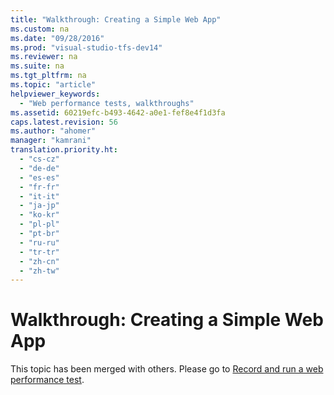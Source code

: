 ```yaml
---
title: "Walkthrough: Creating a Simple Web App"
ms.custom: na
ms.date: "09/28/2016"
ms.prod: "visual-studio-tfs-dev14"
ms.reviewer: na
ms.suite: na
ms.tgt_pltfrm: na
ms.topic: "article"
helpviewer_keywords: 
  - "Web performance tests, walkthroughs"
ms.assetid: 60219efc-b493-4642-a0e1-fef8e4f1d3fa
caps.latest.revision: 56
ms.author: "ahomer"
manager: "kamrani"
translation.priority.ht: 
  - "cs-cz"
  - "de-de"
  - "es-es"
  - "fr-fr"
  - "it-it"
  - "ja-jp"
  - "ko-kr"
  - "pl-pl"
  - "pt-br"
  - "ru-ru"
  - "tr-tr"
  - "zh-cn"
  - "zh-tw"
---
```

# Walkthrough: Creating a Simple Web App
This topic has been merged with others. Please go to [Record and run a web performance test](assetId:///bd0a82fd-cec0-4861-bc09-e1b0b2d258ef).